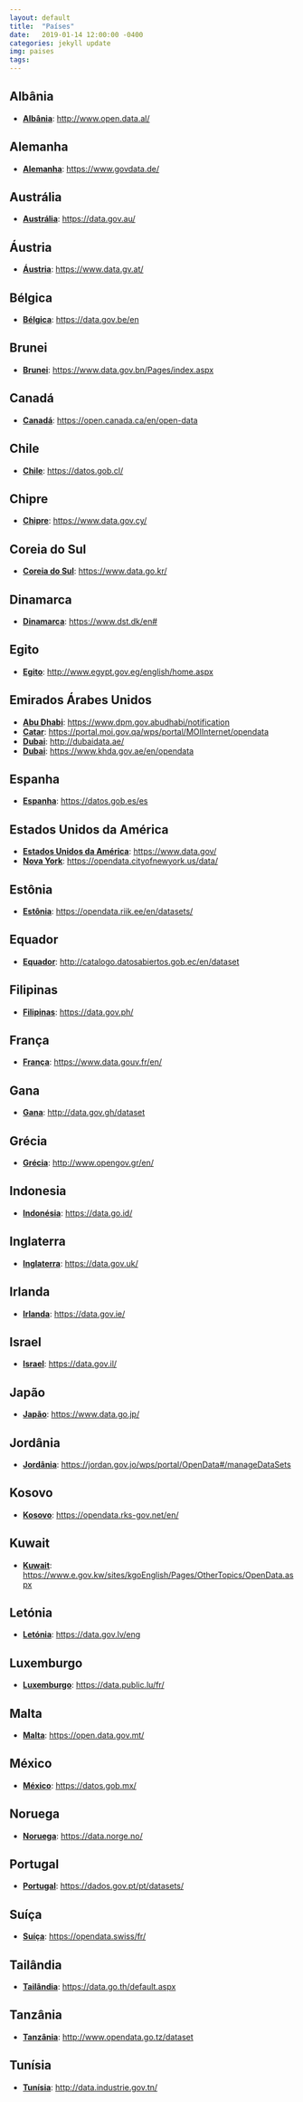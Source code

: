 ```yaml
---
layout: default
title:  "Países"
date:   2019-01-14 12:00:00 -0400
categories: jekyll update
img: paises
tags:
---
```


## Albânia

- **[Albânia](http://www.open.data.al/)**: http://www.open.data.al/

## Alemanha

- **[Alemanha](https://www.govdata.de/)**: https://www.govdata.de/

## Austrália

- **[Austrália](https://data.gov.au/)**: https://data.gov.au/

## Áustria

- **[Áustria](https://www.data.gv.at/)**: https://www.data.gv.at/

## Bélgica

- **[Bélgica](https://data.gov.be/en)**: https://data.gov.be/en

## Brunei

- **[Brunei](https://www.data.gov.bn/Pages/index.aspx)**: https://www.data.gov.bn/Pages/index.aspx

## Canadá

- **[Canadá](https://open.canada.ca/en/open-data)**: https://open.canada.ca/en/open-data

## Chile

- **[Chile](https://datos.gob.cl/)**: https://datos.gob.cl/

## Chipre

- **[Chipre](https://www.data.gov.cy/)**: https://www.data.gov.cy/

## Coreia do Sul

- **[Coreia do Sul](https://www.data.go.kr/)**: https://www.data.go.kr/

## Dinamarca

- **[Dinamarca](https://www.dst.dk/en#)**: https://www.dst.dk/en#

## Egito

- **[Egito](http://www.egypt.gov.eg/english/home.aspx)**: http://www.egypt.gov.eg/english/home.aspx

## Emirados Árabes Unidos

- **[Abu Dhabi](https://www.dpm.gov.abudhabi/notification)**: https://www.dpm.gov.abudhabi/notification
- **[Catar](https://portal.moi.gov.qa/wps/portal/MOIInternet/opendata)**: https://portal.moi.gov.qa/wps/portal/MOIInternet/opendata
- **[Dubai](http://dubaidata.ae/)**: http://dubaidata.ae/
- **[Dubai](https://www.khda.gov.ae/en/opendata)**: https://www.khda.gov.ae/en/opendata

## Espanha

- **[Espanha](https://datos.gob.es/es)**: https://datos.gob.es/es

## Estados Unidos da América

- **[Estados Unidos da América](https://www.data.gov/)**: https://www.data.gov/
- **[Nova York](https://opendata.cityofnewyork.us/data/)**: https://opendata.cityofnewyork.us/data/

## Estônia

- **[Estônia](https://opendata.riik.ee/en/datasets/)**: https://opendata.riik.ee/en/datasets/

## Equador

- **[Equador](http://catalogo.datosabiertos.gob.ec/en/dataset)**: http://catalogo.datosabiertos.gob.ec/en/dataset

## Filipinas

- **[Filipinas](https://data.gov.ph/)**: https://data.gov.ph/

## França

- **[França](https://www.data.gouv.fr/en/)**: https://www.data.gouv.fr/en/

## Gana

- **[Gana](http://data.gov.gh/dataset)**: http://data.gov.gh/dataset

## Grécia

- **[Grécia](http://www.opengov.gr/en/)**: http://www.opengov.gr/en/

## Indonesia

- **[Indonésia](https://data.go.id/)**: https://data.go.id/

## Inglaterra

- **[Inglaterra](https://data.gov.uk/)**: https://data.gov.uk/

## Irlanda

- **[Irlanda](https://data.gov.ie/)**: https://data.gov.ie/

## Israel

- **[Israel](https://data.gov.il/)**: https://data.gov.il/

## Japão

- **[Japão](https://www.data.go.jp/)**: https://www.data.go.jp/

## Jordânia

- **[Jordânia](https://jordan.gov.jo/wps/portal/OpenData#/manageDataSets)**: https://jordan.gov.jo/wps/portal/OpenData#/manageDataSets

## Kosovo

- **[Kosovo](https://opendata.rks-gov.net/en/)**: https://opendata.rks-gov.net/en/

## Kuwait

- **[Kuwait](https://www.e.gov.kw/sites/kgoEnglish/Pages/OtherTopics/OpenData.aspx)**: https://www.e.gov.kw/sites/kgoEnglish/Pages/OtherTopics/OpenData.aspx

## Letónia

- **[Letónia](https://data.gov.lv/eng)**: https://data.gov.lv/eng

## Luxemburgo

- **[Luxemburgo](https://data.public.lu/fr/)**: https://data.public.lu/fr/

## Malta

- **[Malta](https://open.data.gov.mt/)**: https://open.data.gov.mt/

## México

- **[México](https://datos.gob.mx/)**: https://datos.gob.mx/

## Noruega

- **[Noruega](hhttps://data.norge.no/)**: https://data.norge.no/

## Portugal

- **[Portugal](https://dados.gov.pt/pt/datasets/)**: https://dados.gov.pt/pt/datasets/

## Suíça

- **[Suíça](https://opendata.swiss/fr/)**: https://opendata.swiss/fr/

## Tailândia

- **[Tailândia](https://data.go.th/default.aspx)**: https://data.go.th/default.aspx

## Tanzânia

- **[Tanzânia](http://www.opendata.go.tz/dataset)**: http://www.opendata.go.tz/dataset

## Tunísia

- **[Tunísia](http://data.industrie.gov.tn/)**: http://data.industrie.gov.tn/
